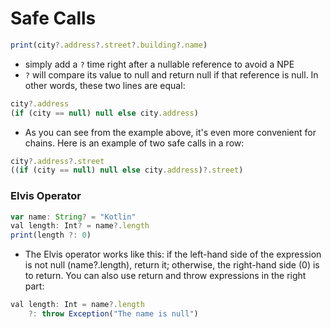 # Safe Calls
```js
print(city?.address?.street?.building?.name)
```
- simply add a `?` time right after a nullable reference to avoid a NPE
- `?` will compare its value to null and return null if that reference is null. In other words, these two lines are equal:
```js
city?.address
(if (city == null) null else city.address)
```
- As you can see from the example above, it's even more convenient for chains. Here is an example of two safe calls in a row:
```js
city?.address?.street
((if (city == null) null else city.address)?.street)
```

### Elvis Operator
```js
var name: String? = "Kotlin"
val length: Int? = name?.length
print(length ?: 0)
```
- The Elvis operator works like this: if the left-hand side of the expression is not null (name?.length), return it; otherwise, the right-hand side (0) is to return. You can also use return and throw expressions in the right part:
```js
val length: Int = name?.length
    ?: throw Exception("The name is null")
```
